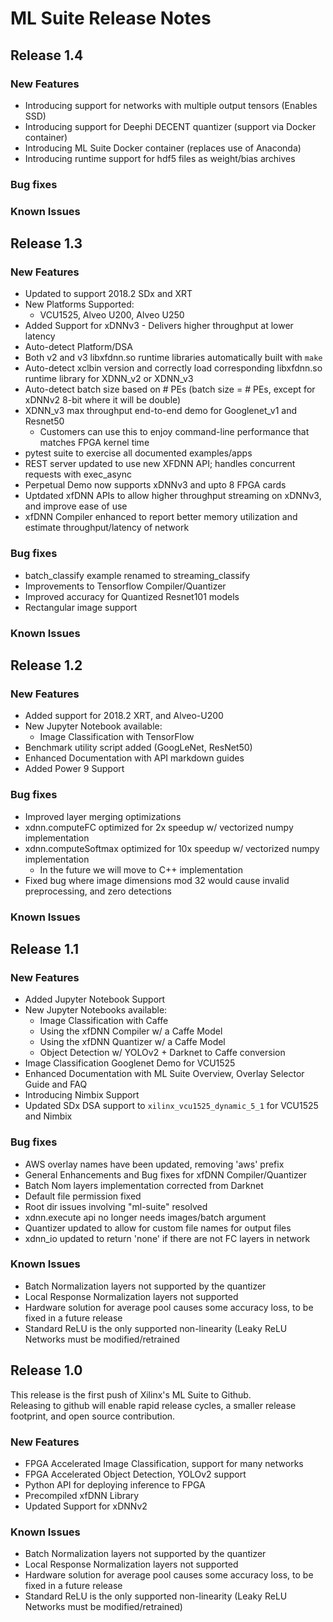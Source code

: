 
# ML Suite Release Notes

## Release 1.4

### New Features
- Introducing support for networks with multiple output tensors (Enables SSD)
- Introducing support for Deephi DECENT quantizer (support via Docker container)
- Introducing ML Suite Docker container (replaces use of Anaconda)
- Introducing runtime support for hdf5 files as weight/bias archives

### Bug fixes

### Known Issues

## Release 1.3

### New Features
- Updated to support 2018.2 SDx and XRT
- New Platforms Supported: 
  - VCU1525, Alveo U200, Alveo U250 
- Added Support for xDNNv3 - Delivers higher throughput at lower latency
- Auto-detect Platform/DSA
- Both v2 and v3 libxfdnn.so runtime libraries automatically built with `make`
- Auto-detect xclbin version and correctly load corresponding libxfdnn.so runtime library for XDNN_v2 or XDNN_v3
- Auto-detect batch size based on # PEs (batch size = # PEs, except for xDNNv2 8-bit where it will be double)
- XDNN_v3 max throughput end-to-end demo for Googlenet_v1 and Resnet50 
  - Customers can use this to enjoy command-line performance that matches FPGA kernel time 
- pytest suite to exercise all documented examples/apps
- REST server updated to use new XFDNN API; handles concurrent requests with exec_async
- Perpetual Demo now supports xDNNv3 and upto 8 FPGA cards
- Uptdated xfDNN APIs to allow higher throughput streaming on xDNNv3, and improve ease of use
- xfDNN Compiler enhanced to report better memory utilization and estimate throughput/latency of network


### Bug fixes
- batch_classify example renamed to streaming_classify
- Improvements to Tensorflow Compiler/Quantizer
- Improved accuracy for Quantized Resnet101 models 
- Rectangular image support


### Known Issues
  
## Release 1.2

### New Features
- Added support for 2018.2 XRT, and Alveo-U200
- New Jupyter Notebook available:
  - Image Classification with TensorFlow 
- Benchmark utility script added (GoogLeNet, ResNet50)
- Enhanced Documentation with API markdown guides
- Added Power 9 Support


### Bug fixes
- Improved layer merging optimizations
- xdnn.computeFC optimized for 2x speedup w/ vectorized numpy implementation
- xdnn.computeSoftmax optimized for 10x speedup w/ vectorized numpy implementation
  - In the future we will move to C++ implementation
- Fixed bug where image dimensions mod 32 would cause invalid preprocessing, and zero detections

### Known Issues

## Release 1.1

### New Features
- Added Jupyter Notebook Support 
- New Jupyter Notebooks available:
  - Image Classification with Caffe 
  - Using the xfDNN Compiler w/ a Caffe Model
  - Using the xfDNN Quantizer w/ a Caffe Model
  - Object Detection w/ YOLOv2 + Darknet to Caffe conversion 
- Image Classification Googlenet Demo for VCU1525 
- Enhanced Documentation with ML Suite Overview, Overlay Selector Guide and  FAQ
- Introducing Nimbix Support 
- Updated SDx DSA support to `xilinx_vcu1525_dynamic_5_1` for VCU1525 and Nimbix 

### Bug fixes
- AWS overlay names have been updated, removing 'aws' prefix
- General Enhancements and Bug fixes for xfDNN Compiler/Quantizer
- Batch Nom layers implementation corrected from Darknet
- Default file permission fixed
- Root dir issues involving "ml-suite" resolved
- xdnn.execute api no longer needs images/batch argument
- Quantizer updated to allow for custom file names for output files
- xdnn_io updated to return 'none' if there are not FC layers in network

### Known Issues
* Batch Normalization layers not supported by the quantizer
* Local Response Normalization layers not supported 
* Hardware solution for average pool causes some accuracy loss, to be fixed in a future release
* Standard ReLU is the only supported non-linearity (Leaky ReLU Networks must be modified/retrained

## Release 1.0

This release is the first push of Xilinx's ML Suite to Github.  
Releasing to github will enable rapid release cycles, a smaller release footprint, and open source contribution.

### New Features
* FPGA Accelerated Image Classification, support for many networks
* FPGA Accelerated Object Detection, YOLOv2 support
* Python API for deploying inference to FPGA
* Precompiled xfDNN Library
* Updated Support for xDNNv2

### Known Issues
* Batch Normalization layers not supported by the quantizer
* Local Response Normalization layers not supported 
* Hardware solution for average pool causes some accuracy loss, to be fixed in a future release
* Standard ReLU is the only supported non-linearity (Leaky ReLU Networks must be modified/retrained)

